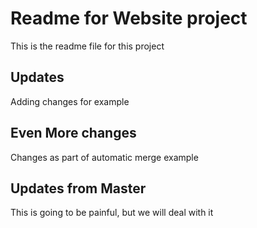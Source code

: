 # Readme for Website project

This is the readme file for this project

## Updates

Adding changes for example

## Even More changes

Changes as part of automatic merge example

## Updates from Master

This is going to be painful, but we will deal with it
